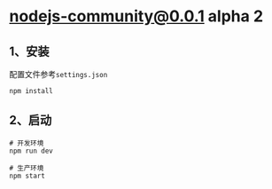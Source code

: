 # nodejs-community@0.0.1 alpha 2


## 1、安装
配置文件参考`settings.json`

```
npm install
```


## 2、启动
```
# 开发环境
npm run dev

# 生产环境
npm start
```